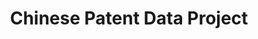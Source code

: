 ---
api_or_bulk_downloads: Bulk
description: In this project, patents from China's State Intellectual Property Office
  (SIPO) are matched to various types of companies. Matching SIPO patents to firms
  in the Annual Survey of Industrial Enterprises (ASIE) of China's National Bureau
  of Statistics.
location: https://sites.google.com/site/sipopdb/home/sipo---asie
record_creation_timestamp: 11/14/2020 17:20:46
shortname: chinese_patent_data
title: Chinese Patent Data Project
uuid: 2a0949bb-2f36-45a7-b4cf-109456cec21d
---